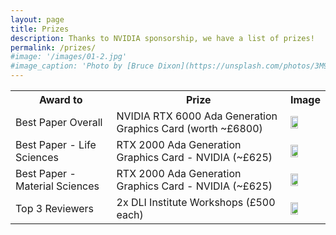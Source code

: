 ```yaml
---
layout: page
title: Prizes
description: Thanks to NVIDIA sponsorship, we have a list of prizes!
permalink: /prizes/
#image: '/images/01-2.jpg'
#image_caption: 'Photo by [Bruce Dixon](https://unsplash.com/photos/3M9WJQVHzog) on [Unsplash](https://unsplash.com/)'
---
```



<div class="table-container">
  <table>
    <tr><th>Award to</th><th>Prize</th><th>Image</th></tr>
    <tr><td>Best Paper Overall</td><td>NVIDIA RTX 6000 Ada Generation Graphics Card (worth ~£6800)</td><td><img src="https://quadro.leadtek.com/img/A6000.png" width="50%"></td></tr>
    <tr><td>Best Paper - Life Sciences</td><td>RTX 2000 Ada Generation Graphics Card - NVIDIA (~£625)</td><td><img src="https://www.gaminghk.com/wp-content/uploads/2024/04/51006_1Z.png" width="50%"></td></tr>
    <tr><td>Best Paper - Material Sciences</td><td>RTX 2000 Ada Generation Graphics Card - NVIDIA (~£625)</td><td><img src="https://www.gaminghk.com/wp-content/uploads/2024/04/51006_1Z.png" width="50%"></td></tr>
    <tr><td>Top 3 Reviewers</td><td> 2x DLI Institute Workshops (£500 each)</td><td><img src="https://d29g4g2dyqv443.cloudfront.net/sites/default/files/image4.png" width="50%"></td></tr>
  </table>
</div>

